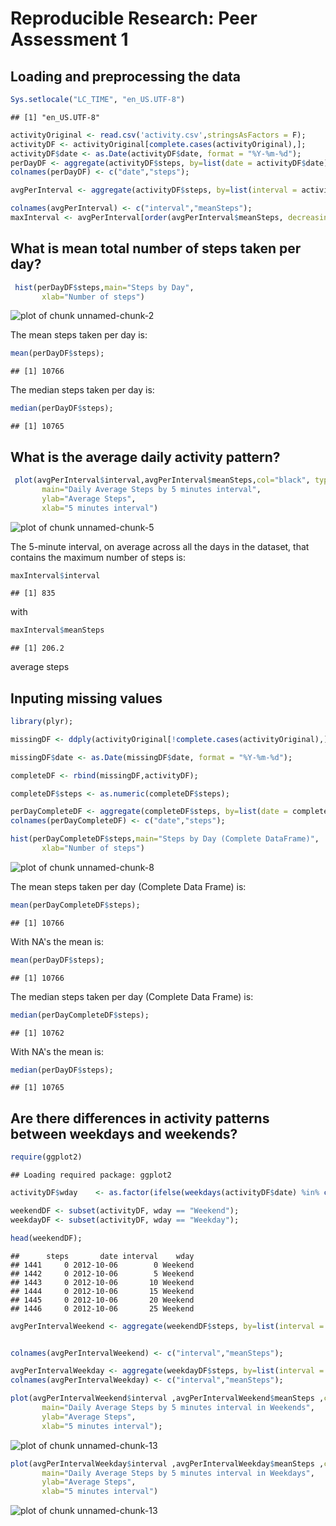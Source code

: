 # Reproducible Research: Peer Assessment 1


## Loading and preprocessing the data



```r
Sys.setlocale("LC_TIME", "en_US.UTF-8")
```

```
## [1] "en_US.UTF-8"
```

```r
activityOriginal <- read.csv('activity.csv',stringsAsFactors = F);
activityDF <- activityOriginal[complete.cases(activityOriginal),];
activityDF$date <- as.Date(activityDF$date, format = "%Y-%m-%d");
perDayDF <- aggregate(activityDF$steps, by=list(date = activityDF$date), FUN=sum);
colnames(perDayDF) <- c("date","steps");

avgPerInterval <- aggregate(activityDF$steps, by=list(interval = activityDF$interval), FUN=mean);

colnames(avgPerInterval) <- c("interval","meanSteps");
maxInterval <- avgPerInterval[order(avgPerInterval$meanSteps, decreasing=TRUE), ][1,];
```


## What is mean total number of steps taken per day?


```r
 hist(perDayDF$steps,main="Steps by Day",
       xlab="Number of steps")
```

![plot of chunk unnamed-chunk-2](figure/unnamed-chunk-2.png) 

The mean steps taken per day is:


```r
mean(perDayDF$steps);
```

```
## [1] 10766
```

The median steps taken per day is:


```r
median(perDayDF$steps);
```

```
## [1] 10765
```



## What is the average daily activity pattern?


```r
 plot(avgPerInterval$interval,avgPerInterval$meanSteps,col="black", type="l",
       main="Daily Average Steps by 5 minutes interval",
       ylab="Average Steps",
       xlab="5 minutes interval")
```

![plot of chunk unnamed-chunk-5](figure/unnamed-chunk-5.png) 

The 5-minute interval, on average across all the days in the dataset, that contains the maximum number of steps is:


```r
maxInterval$interval
```

```
## [1] 835
```
with 


```r
maxInterval$meanSteps
```

```
## [1] 206.2
```
average steps

## Inputing missing values


```r
library(plyr);

missingDF <- ddply(activityOriginal[!complete.cases(activityOriginal),], .(date,interval,steps), transform, steps = round(mean(activityDF$steps[activityDF$interval == interval]), digits = 0));

missingDF$date <- as.Date(missingDF$date, format = "%Y-%m-%d");

completeDF <- rbind(missingDF,activityDF);

completeDF$steps <- as.numeric(completeDF$steps);

perDayCompleteDF <- aggregate(completeDF$steps, by=list(date = completeDF$date), FUN=sum);
colnames(perDayCompleteDF) <- c("date","steps");

hist(perDayCompleteDF$steps,main="Steps by Day (Complete DataFrame)",
       xlab="Number of steps")
```

![plot of chunk unnamed-chunk-8](figure/unnamed-chunk-8.png) 


The mean steps taken per day (Complete Data Frame) is:


```r
mean(perDayCompleteDF$steps);
```

```
## [1] 10766
```

With NA's the mean is:


```r
mean(perDayDF$steps);
```

```
## [1] 10766
```



The median steps taken per day (Complete Data Frame) is:



```r
median(perDayCompleteDF$steps);
```

```
## [1] 10762
```

With NA's the mean is:


```r
median(perDayDF$steps);
```

```
## [1] 10765
```


## Are there differences in activity patterns between weekdays and weekends?


```r
require(ggplot2)
```

```
## Loading required package: ggplot2
```

```r
activityDF$wday    <- as.factor(ifelse(weekdays(activityDF$date) %in% c("Saturday","Sunday"), "Weekend", "Weekday")) ;

weekendDF <- subset(activityDF, wday == "Weekend");
weekdayDF <- subset(activityDF, wday == "Weekday");

head(weekendDF);
```

```
##      steps       date interval    wday
## 1441     0 2012-10-06        0 Weekend
## 1442     0 2012-10-06        5 Weekend
## 1443     0 2012-10-06       10 Weekend
## 1444     0 2012-10-06       15 Weekend
## 1445     0 2012-10-06       20 Weekend
## 1446     0 2012-10-06       25 Weekend
```

```r
avgPerIntervalWeekend <- aggregate(weekendDF$steps, by=list(interval = weekendDF$interval), FUN=mean);


colnames(avgPerIntervalWeekend) <- c("interval","meanSteps");

avgPerIntervalWeekday <- aggregate(weekdayDF$steps, by=list(interval = weekdayDF$interval), FUN=mean);
colnames(avgPerIntervalWeekday) <- c("interval","meanSteps");

plot(avgPerIntervalWeekend$interval ,avgPerIntervalWeekend$meanSteps ,col="blue", type="l",
       main="Daily Average Steps by 5 minutes interval in Weekends",
       ylab="Average Steps",
       xlab="5 minutes interval");
```

![plot of chunk unnamed-chunk-13](figure/unnamed-chunk-131.png) 

```r
plot(avgPerIntervalWeekday$interval ,avgPerIntervalWeekday$meanSteps ,col="red", type="l",
       main="Daily Average Steps by 5 minutes interval in Weekdays",
       ylab="Average Steps",
       xlab="5 minutes interval")
```

![plot of chunk unnamed-chunk-13](figure/unnamed-chunk-132.png) 


